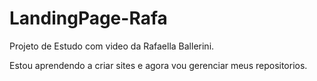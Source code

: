 # LandingPage-Rafa
 Projeto de Estudo com video da Rafaella Ballerini.

 Estou aprendendo a criar sites e agora vou gerenciar meus repositorios.
